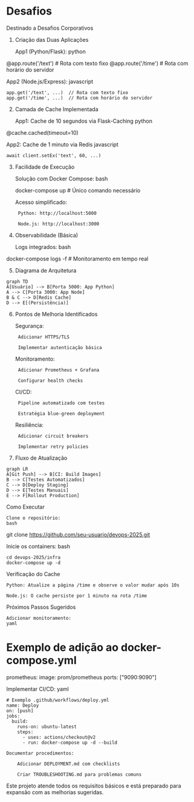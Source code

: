 # Desafios
Destinado a Desafios Corporativos

1. Criação das Duas Aplicações

    App1 (Python/Flask):
    python

@app.route('/text')  # Rota com texto fixo
@app.route('/time')  # Rota com horário do servidor

App2 (Node.js/Express):
javascript

    app.get('/text', ...)  // Rota com texto fixo
    app.get('/time', ...)  // Rota com horário do servidor

2. Camada de Cache Implementada

    App1: Cache de 10 segundos via Flask-Caching
    python

@cache.cached(timeout=10)

App2: Cache de 1 minuto via Redis
javascript

    await client.setEx('text', 60, ...)

3. Facilidade de Execução

    Solução com Docker Compose:
    bash

    docker-compose up  # Único comando necessário

    Acesso simplificado:

        Python: http://localhost:5000

        Node.js: http://localhost:3000

4. Observabilidade (Básica)

    Logs integrados:
    bash

docker-compose logs -f  # Monitoramento em tempo real

5. Diagrama de Arquitetura

```mermaid
graph TD
A[Usuário] --> B[Porta 5000: App Python]
A --> C[Porta 3000: App Node]
B & C --> D[Redis Cache]
D --> E[(Persistência)]
```

6. Pontos de Melhoria Identificados

    Segurança:

        Adicionar HTTPS/TLS

        Implementar autenticação básica

    Monitoramento:

        Adicionar Prometheus + Grafana

        Configurar health checks

    CI/CD:

        Pipeline automatizado com testes

        Estratégia blue-green deployment

    Resiliência:

        Adicionar circuit breakers

        Implementar retry policies

7. Fluxo de Atualização


```mermaid
graph LR
A[Git Push] --> B[CI: Build Images]
B --> C[Testes Automatizados]
C --> D[Deploy Staging]
D --> E[Testes Manuais]
E --> F[Rollout Production]
```


Como Executar

    Clone o repositório:
    bash

git clone https://github.com/seu-usuario/devops-2025.git

Inicie os containers:
bash

    cd devops-2025/infra
    docker-compose up -d

Verificação do Cache

    Python: Atualize a página /time e observe o valor mudar após 10s

    Node.js: O cache persiste por 1 minuto na rota /time


 Próximos Passos Sugeridos

    Adicionar monitoramento:
    yaml

# Exemplo de adição ao docker-compose.yml
prometheus:
  image: prom/prometheus
  ports: ["9090:9090"]

Implementar CI/CD:
yaml

    # Exemplo .github/workflows/deploy.yml
    name: Deploy
    on: [push]
    jobs:
      build:
        runs-on: ubuntu-latest
        steps:
          - uses: actions/checkout@v2
          - run: docker-compose up -d --build

    Documentar procedimentos:

        Adicionar DEPLOYMENT.md com checklists

        Criar TROUBLESHOOTING.md para problemas comuns

Este projeto atende todos os requisitos básicos e está preparado para expansão com as melhorias sugeridas.

    
